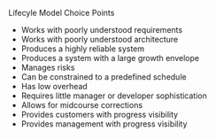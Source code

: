 Lifecyle Model Choice Points

* Works with poorly understood requirements
* Works with poorly understood architecture
* Produces a highly reliable system
* Produces a system with a large growth envelope
* Manages risks
* Can be constrained to a predefined schedule
* Has low overhead
* Requires little manager or developer sophistication
* Allows for midcourse corrections
* Provides customers with progress visibility
* Provides management with progress visibility
